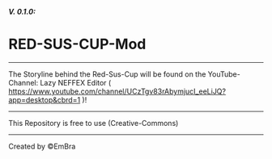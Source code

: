**_V. 0.1.0:_**

# RED-SUS-CUP-Mod

----------------------------------------------------------------------------------------------------------------------------------------------------------

The Storyline behind the Red-Sus-Cup will be found on the YouTube-Channel: Lazy NEFFEX Editor ( https://www.youtube.com/channel/UCzTgv83rAbymjucI_eeLiJQ?app=desktop&cbrd=1 )!

----------------------------------------------------------------------------------------------------------------------------------------------------------

This Repository is free to use (Creative-Commons)

----------------------------------------------------------------------------------------------------------------------------------------------------------

Created by ©️EmBra
